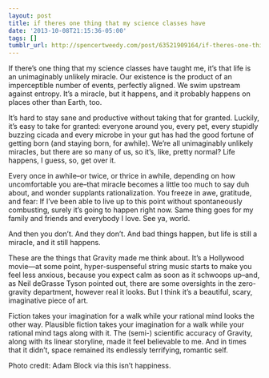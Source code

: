 ```yaml
---
layout: post
title: if theres one thing that my science classes have
date: '2013-10-08T21:15:36-05:00'
tags: []
tumblr_url: http://spencertweedy.com/post/63521909164/if-theres-one-thing-that-my-science-classes-have
---
```

If there’s one thing that my science classes have taught me, it’s that life is an unimaginably unlikely miracle. Our existence is the product of an imperceptible number of events, perfectly aligned. We swim upstream against entropy. It’s a miracle, but it happens, and it probably happens on places other than Earth, too.

It’s hard to stay sane and productive without taking that for granted. Luckily, it’s easy to take for granted: everyone around you, every pet, every stupidly buzzing cicada and every microbe in your gut has had the good fortune of getting born (and staying born, for awhile). We’re all unimaginably unlikely miracles, but there are so many of us, so it’s, like, pretty normal? Life happens, I guess, so, get over it.

Every once in awhile–or twice, or thrice in awhile, depending on how uncomfortable you are–that miracle becomes a little too much to say duh about, and wonder supplants rationalization. You freeze in awe, gratitude, and fear: If I’ve been able to live up to this point without spontaneously combusting, surely it’s going to happen right now. Same thing goes for my family and friends and everybody I love. See ya, world.

And then you don’t. And they don’t. And bad things happen, but life is still a miracle, and it still happens.

These are the things that Gravity made me think about. It’s a Hollywood movie—at some point, hyper-suspenseful string music starts to make you feel less anxious, because you expect calm as soon as it schwoops up–and, as Neil deGrasse Tyson pointed out, there are some oversights in the zero-gravity department, however real it looks. But I think it’s a beautiful, scary, imaginative piece of art.

Fiction takes your imagination for a walk while your rational mind looks the other way. Plausible fiction takes your imagination for a walk while your rational mind tags along with it. The (semi-) scientific accuracy of Gravity, along with its linear storyline, made it feel believable to me. And in times that it didn’t, space remained its endlessly terrifying, romantic self.

Photo credit: Adam Block via this isn’t happiness.
